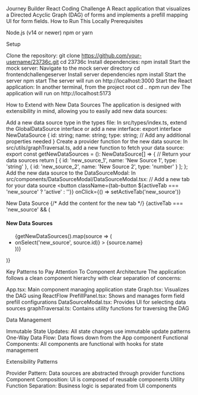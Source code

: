 Journey Builder React Coding Challenge
A React application that visualizes a Directed Acyclic Graph (DAG) of forms and implements a prefill mapping UI for form fields.
How to Run This Locally
Prerequisites

Node.js (v14 or newer)
npm or yarn

Setup

Clone the repository:
git clone https://github.com/your-username/23736c.git
cd 23736c
Install dependencies:
npm install
Start the mock server:
Navigate to the mock server directory
cd frontendchallengeserver
Install server dependencies
npm install
Start the server
npm start
The server will run on http://localhost:3000
Start the React application:
In another terminal, from the project root
cd ..
npm run dev
The application will run on http://localhost:5173

How to Extend with New Data Sources
The application is designed with extensibility in mind, allowing you to easily add new data sources:

Add a new data source type in the types file:
In src/types/index.ts, extend the GlobalDataSource interface or add a new interface:
export interface NewDataSource {
id: string;
name: string;
type: string;
// Add any additional properties needed
}
Create a provider function for the new data source:
In src/utils/graphTraversal.ts, add a new function to fetch your data source:
export const getNewDataSources = (): NewDataSource[] => {
// Return your data sources
return [
{ id: 'new_source_1', name: 'New Source 1', type: 'string' },
{ id: 'new_source_2', name: 'New Source 2', type: 'number' }
];
};
Add the new data source to the DataSourceModal:
In src/components/DataSourceModal/DataSourceModal.tsx:
// Add a new tab for your data source
<button
className={tab-button ${activeTab === 'new_source' ? 'active' : ''}}
onClick={() => setActiveTab('new_source')}


New Data Source
</button>
{/* Add the content for the new tab */}
{activeTab === 'new_source' && (
  <div>
    <h4>New Data Sources</h4>
    <ul className="field-list">
      {getNewDataSources().map(source => (
        <li 
          key={source.id}
          className="field-item"
          onClick={() => onSelect('new_source', source.id)}
        >
          {source.name}
        </li>
      ))}
    </ul>
  </div>
)}


Key Patterns to Pay Attention To
Component Architecture
The application follows a clean component hierarchy with clear separation of concerns:

App.tsx: Main component managing application state
Graph.tsx: Visualizes the DAG using ReactFlow
PrefillPanel.tsx: Shows and manages form field prefill configurations
DataSourceModal.tsx: Provides UI for selecting data sources
graphTraversal.ts: Contains utility functions for traversing the DAG

Data Management

Immutable State Updates: All state changes use immutable update patterns
One-Way Data Flow: Data flows down from the App component
Functional Components: All components are functional with hooks for state management

Extensibility Patterns

Provider Pattern: Data sources are abstracted through provider functions
Component Composition: UI is composed of reusable components
Utility Function Separation: Business logic is separated from UI components